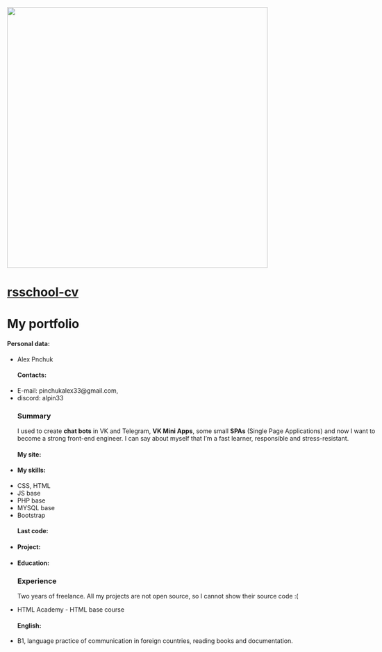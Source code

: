 <html>
 <head>
  <meta charset="utf-8" />
  <title>HTML, CSS & Git Basics</title>
  <style>
  body{
  max-width:11024px;
  }
  </style>
 </head>
 <body>
  <body>
    <div class="container-lg px-3 my-5 markdown-body"> 
     <img src = "https://habrastorage.org/webt/wa/9j/sh/wa9jshopea6r9oyolivzvgarjvu.jpeg" width = "600px">
      <h1><a href="https://alpin33.github.io/rsschool-cv/">rsschool-cv</a></h1>
      <h1 id="my-portfolio">My portfolio</h1>
      <h4 id="personal-data">Personal data:<a class="anchorjs-link " href="#personal-data" aria-label="Anchor" data-anchorjs-icon="" style="font: 1em / 1 anchorjs-icons; padding-left: 0.375em;"></a></h4>
    <ul>
      <li> Alex Pnchuk
        <h4 id="contacts">Contacts:<a class="anchorjs-link " href="#contacts" aria-label="Anchor" data-anchorjs-icon="" style="font: 1em / 1 anchorjs-icons; padding-left: 0.375em;"></a></h4>
      </li>
      <li>E-mail: pinchukalex33@gmail.com, </li>
       <li>discord: alpin33 </li>
     <h3 id="summary">Summary</h3>
<p>I used to create <strong>chat bots</strong> in VK and Telegram, <strong>VK Mini Apps</strong>,
some small <strong>SPAs</strong> (Single Page Applications) and now I want to become a strong front-end engineer. I can say about myself that I’m a fast learner, responsible and stress-resistant.</p>
        <h4 id="my-site">My site:<a class="anchorjs-link " href="#my-site" aria-label="Anchor" data-anchorjs-icon="" style="font: 1em / 1 anchorjs-icons; padding-left: 0.375em;"></a></h4>
      </li>
      <li>
        <h4 id="my-skills">My skills:<a class="anchorjs-link " href="#my-skills" aria-label="Anchor" data-anchorjs-icon="" style="font: 1em / 1 anchorjs-icons; padding-left: 0.375em;"></a></h4>
      </li>
      <li>CSS, HTML</li>
      <li>JS base</li>
      <li>PHP base</li>
      <li>MYSQL base</li>
      <li>Bootstrap</li>
      <h4 id="last-code">Last code:<a class="anchorjs-link " href="#last-code" aria-label="Anchor" data-anchorjs-icon="" style="font: 1em / 1 anchorjs-icons; padding-left: 0.375em;"></a></h4>
      </li>
      <li>
        <h4 id="project">Project:<a class="anchorjs-link " href="#project" aria-label="Anchor" data-anchorjs-icon="" style="font: 1em / 1 anchorjs-icons; padding-left: 0.375em;"></a></h4>
      </li>
      <li>
        <h4 id="education">Education:<a class="anchorjs-link " href="#education" aria-label="Anchor" data-anchorjs-icon="" style="font: 1em / 1 anchorjs-icons; padding-left: 0.375em;"></a></h4>
      </li>
   <h3 id="experience">Experience</h3>
<p>Two years of freelance. All my projects are not open source, so I cannot show their source code :(</p>
      <li>HTML Academy - HTML base course</li>
      <h4 id="english"> English:<a class="anchorjs-link " href="#english" aria-label="Anchor" data-anchorjs-icon="" style="font: 1em / 1 anchorjs-icons; padding-left: 0.375em;"></a></h4>
      <li>B1, language practice of communication in foreign countries, reading books and documentation.</li>
    </ul>    
    </div>
   <script src="https://cdnjs.cloudflare.com/ajax/libs/anchor-js/4.1.0/anchor.min.js" integrity="sha256-lZaRhKri35AyJSypXXs4o6OPFTbTmUoltBbDCbdzegg=" crossorigin="anonymous"></script>
   <script>anchors.add();</script>
</body>
 </body>
</html>
